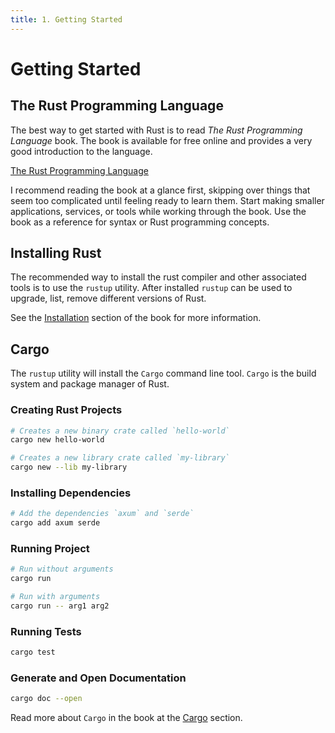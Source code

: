 ```yaml
---
title: 1. Getting Started
---
```


# Getting Started

## The Rust Programming Language
The best way to get started with Rust is to read *The Rust Programming Language* book. The book is available for free online and provides a very good introduction to the language.

[The Rust Programming Language](https://doc.rust-lang.org/book/)

I recommend reading the book at a glance first, skipping over things that seem too complicated until feeling ready to learn them. Start making smaller applications, services, or tools while working through the book. Use the book as a reference for syntax or Rust programming concepts.

## Installing Rust
The recommended way to install the rust compiler and other associated tools is to use the `rustup` utility. After installed `rustup` can be used to upgrade, list, remove different versions of Rust.

See the [Installation](https://doc.rust-lang.org/book/ch01-01-installation.html) section of the book for more information.

## Cargo
The `rustup` utility will install the `Cargo` command line tool. `Cargo` is the build system and package manager of Rust.

### Creating Rust Projects
```sh
# Creates a new binary crate called `hello-world`
cargo new hello-world

# Creates a new library crate called `my-library`
cargo new --lib my-library
```

### Installing Dependencies
```sh
# Add the dependencies `axum` and `serde`
cargo add axum serde
```

### Running Project
```sh
# Run without arguments
cargo run

# Run with arguments
cargo run -- arg1 arg2
```

### Running Tests
```sh
cargo test
```

### Generate and Open Documentation
```sh
cargo doc --open
```

Read more about `Cargo` in the book at the [Cargo](https://doc.rust-lang.org/book/ch01-03-hello-cargo.html) section.



